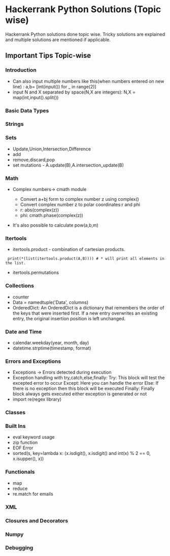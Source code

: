 # Hackerrank Python Solutions (Topic wise)

Hackerrank Python solutions done topic wise. Tricky solutions are explained and multiple solutions are mentioned if applicable.

## Important Tips Topic-wise

### Introduction

- Can also input multiple numbers like this(when numbers entered on new line) : a,b= [int(input()) for _ in range(2)]
- input N and X separated by space(N,X are integers): N,X = map(int,input().split())

### Basic Data Types

### Strings

### Sets

- Update,Union,Intersection,Difference
- add
- remove,discard,pop
- set mutations - A.update(B),A.intersection_update(B)

### Math

- Complex numbers-> cmath module
    - Convert a+bj form to complex number z using complex()
    - Convert complex number z to polar coordinates:r and phi
    - r: abs(complex(z))
    - phi: cmath.phase(complex(z))

- It's also possible to calculate pow(a,b,m)  

### Itertools

- itertools.product - combination of cartesian products.
```
 print(*(list(itertools.product(A,B)))) # * will print all elements in the list.
```
- itertools.permutations

### Collections

- counter
- Data = namedtuple('Data', columns)
- OrderedDict: An OrderedDict is a dictionary that remembers the order of the keys that were inserted first. If a new entry overwrites an existing entry, the original insertion position is left unchanged.

### Date and Time
- calendar.weekday(year, month, day)
- datetime.strptime(timestamp, format)


### Errors and Exceptions
- Exceptions -> Errors detected during execution
- Exception handling with try,catch,else,finally:
Try: This block will test the excepted error to occur
Except:  Here you can handle the error
Else: If there is no exception then this block will be executed
Finally: Finally block always gets executed either exception is generated or not
- import re(regex library)

### Classes

### Built Ins

- eval keyword usage
- zip function 
- EOF Error
- sorted(s, key=lambda x: (x.isdigit(), x.isdigit() and int(x) % 2 == 0, x.isupper(), x))

### Functionals
- map
- reduce
- re.match for emails

### XML


### Closures and Decorators

### Numpy

### Debugging
